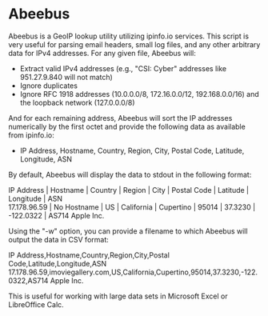 # Abeebus
Abeebus is a GeoIP lookup utility utilizing ipinfo.io services. This script is very useful for parsing email headers, small log files, and any other arbitrary data for IPv4 addresses. For any given file, Abeebus will:

- Extract valid IPv4 addresses (e.g., "CSI: Cyber" addresses like 951.27.9.840 will not match)
- Ignore duplicates
- Ignore RFC 1918 addresses (10.0.0.0/8, 172.16.0.0/12, 192.168.0.0/16) and the loopback network (127.0.0.0/8)

And for each remaining address, Abeebus will sort the IP addresses numerically by the first octet and provide the following data as available from ipinfo.io:

- IP Address, Hostname, Country, Region, City, Postal Code, Latitude, Longitude, ASN

By default, Abeebus will display the data to stdout in the following format:

IP Address   | Hostname    | Country | Region     | City      | Postal Code | Latitude | Longitude | ASN             
17.178.96.59 | No Hostname | US      | California | Cupertino | 95014       | 37.3230  | -122.0322 | AS714 Apple Inc.

Using the "-w" option, you can provide a filename to which Abeebus will output the data in CSV format:

IP Address,Hostname,Country,Region,City,Postal Code,Latitude,Longitude,ASN
17.178.96.59,imoviegallery.com,US,California,Cupertino,95014,37.3230,-122.0322,AS714 Apple Inc.

This is useful for working with large data sets in Microsoft Excel or LibreOffice Calc.
